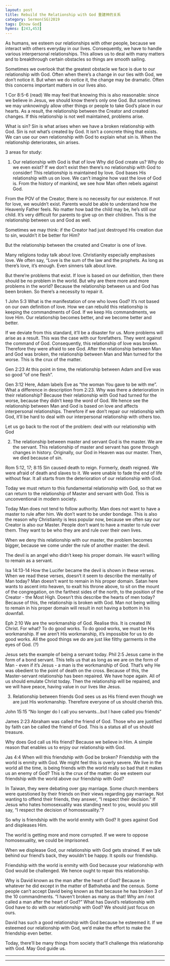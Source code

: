 ```yaml
---
layout: post
title: Rebuild the Relationship with God 重建神的关系
category: Sermon(SG)2019
tags: [Know God]
hymns: [243,453]
---
```


As humans, we esteem our relationships with other people, because we interact with others everyday in our lives. Consequently, we have to handle various interpersonal relationships. This allows us to deal with many matters and to breakthrough certain obstacles so things are smooth sailing. 

Sometimes we overlook that the greatest obstacle we face is due to our relationship with God. Often when there’s a change in our ties with God, we don’t notice it. But when we do notice it, the change may be dramatic. Often this concerns important matters in our lives also. 

1 Cor 8:5-6 (read)
We may feel that knowing this is also reasonable: since we believe in Jesus, we should know there’s only one God. But sometimes we may unknowingly allow other things or people to take God’s place in our hearts. As a result, the relationship between the Creator and created changes. If this relationship is not well maintained, problems arise. 

What is sin? Sin is what arises when we have a broken relationship with God. Sin is not what’s created by God. It isn’t a concrete thing that exists. We can use our own relationship with God to explain what sin is. When the relationship deteriorates, sin arises. 

3 areas for study:
1. Our relationship with God is that of love
Why did God create us? Why do we even exist? If we don’t exist then there’s no relationship with God to consider! This relationship is maintained by love. God bases His relationship with us on love. We can’t imagine how vast the love of God is. From the history of mankind, we see how Man often rebels against God. 

From the POV of the Creator, there is no necessity for our existence. If not for love, we wouldn’t exist. Parents would be able to understand how the Heavenly Father feels. No matter how bad the child may be, he’s still our child. It’s very difficult for parents to give up on their children. This is the relationship between us and God as well. 

Sometimes we may think: if the Creator had just destroyed His creation due to sin, wouldn’t it be better for Him?

But the relationship between the created and Creator is one of love.

Many religions today talk about love. Christianity especially emphasises love. We often say, “Love is the sum of the law and the prophets. As long as there’s love, it’s enough. Even sinners talk about love. 

But there’re problems that exist. If love is based on our definition, then there should be no problem in the world. But why are there more and more problems in the world? Because the relationship between us and God has been broken. So there’s a necessity to repair it. 

1 John 5:3
What is the manifestation of one who loves God? It’s not based on our own definition of love. How we can rebuild this relationship is keeping the commandments of God. If we keep His commandments, we love Him. Our relationship becomes better, and we become better and better. 

If we deviate from this standard, it’ll be a disaster for us. More problems will arise as a result. This was the case with our forefathers. They went against the command of God. Consequently, this relationship of love was broken. Therefore they were afraid to see God. After the relationship between Man and God was broken, the relationship between Man and Man turned for the worse. This is the crux of the matter. 

Gen 2:23
At this point in time, the relationship between Adam and Eve was so good “of one flesh”.

Gen 3:12
Here, Adam labels Eve as “the woman You gave to be with me”. What a difference in description from 2:23. Why was there a deterioration in their relationship? Because their relationship with God had turned for the worse, because they didn’t keep the word of God. We hence see the relationship between Man and God is based on love and affects interpersonal relationships. Therefore if we don’t repair our relationship with God, it’ll be hard to deal with our interpersonal relationship with others too. 

Let us go back to the root of the problem: deal with our relationship with God 

2. The relationship between master and servant 
God is the master. We are the servant. This relationship of master and servant has gone through changes in history. Originally, our God in Heaven was our master. Then, we died because of sin. 

Rom 5:12, 17; 8:15
Sin caused death to reign.
Formerly, death reigned. We were afraid of death and slaves to it. We were unable to fade the end of life without fear. It all starts from the deterioration of our relationship with God. 

Today we must return to this fundamental relationship with God, so that we can return to the relationship of Master and servant with God. This is unconventional in modern society. 

Today Man does not tend to follow authority. Man does not want to have a master to rule after him. We don’t want to be under bondage. This is also the reason why Christianity is less popular now, because we often say our Creator is also our Master. People don’t want to have a master to rule over them. They want to be who they are and rule over their own lives. 

When we deny this relationship with our master, the problem becomes bigger, because we come under the rule of another master: the devil. 

The devil is an angel who didn’t keep his proper domain. He wasn’t willing to remain as a servant. 

Isa 14:13-14
How the Lucifer became the devil is shown in these verses. When we read these verses, doesn’t it seem to describe the mentality of Man today? Man doesn’t want to remain in his proper domain. Satan here wants to ascent into heaven, to exalt his throne above, to sit on the mount of the congregation, on the farthest sides of the north, to the position of the Creator - the Most High. Doesn’t this describe the hearts of men today?
Because of this, the relationship is broken with God. Man not being willing to remain in his proper domain will result in not having a bottom in his downfall. 

Eph 2:10
We are the workmanship of God. Realise this. It is created IN Christ. For what? To do good works. To do good works, we must be His workmanship. If we aren’t His workmanship, it’s impossible for us to do good works. All the good things we do are just like filthy garments in the eyes of God. (?)

Jesus sets the example of being a servant today.
Phil 2:5
Jesus came in the form of a bond servant. This tells us that as long as we are on the form of Man - even if it’s Jesus - a man is the workmanship of God. That’s why He was obedient to the point of death on the cross. Because of this, the Master-servant relationship has been repaired. We have hope again. All of us should emulate Christ today. Then the relationship will be repaired, and we will have peace, having value in our lives like Jesus. 

3. Relationship between friends
God sees us as His friend even though we are just His workmanship. Therefore everyone of us should cherish this. 

John 15:15
“No longer do I call you servants...but I have called you friends”

James 2:23
Abraham was called the friend of God. Those who are justified by faith can be called the friend of God. This is a status all of us should treasure. 

Why does God call us His friend? Because we believe in Him. A simple reason that enables us to enjoy our relationship with God. 

Jas 4:4
When will this friendship with God be broken? Friendship with the world is enmity with God. We might feel this is overly severe. We live in the world all the time, is being friends with the world really so bad that it makes us an enemy of God? This is the crux of the matter: do we esteem our friendship with the world above our friendship with God?

In Taiwan, they were debating over gay marriage. Some church members were questioned by their friends on their views regarding gay marriage. Not wanting to offend their friends, they answer, “I respect their decision.” If Jesus who hates homosexuality was standing next to you, would you still say, “I respect the decision of homosexuality.”? 

So why is friendship with the world enmity with God? It goes against God and displeases Him. 

The world is getting more and more corrupted. If we were to oppose homosexuality, we could be imprisoned. 

When we displease God, our relationship with God gets strained. If we talk behind our friend’s back, they wouldn’t be happy. It spoils our friendship. 

Friendship with the world is enmity with God because your relationship with God would be challenged. We hence ought to repair this relationship. 

Why is David known as the man after the heart of God? Because in whatever he did except in the matter of Bathsheba and the census. Some people can’t accept David being known as that because he has broken 3 of the 10 commandments. “I haven’t broken as many as that! Why am *I* not called a man after the heart of God?” What has David’s relationship with God have to do with our relationship with God? We should just focus on ours.

David has such a good relationship with God because he esteemed it. If we esteemed our relationship with God, we’d make the effort to make the friendship even better. 

Today, there’ll be many things from society that’ll challenge this relationship with God. May God guide us. 



----
****

